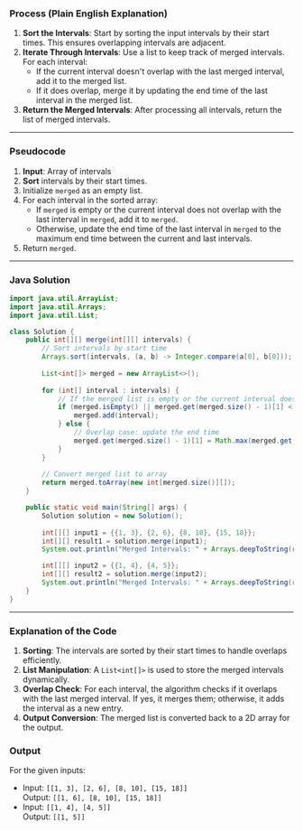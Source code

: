 ### Process (Plain English Explanation)

1. **Sort the Intervals**: Start by sorting the input intervals by their start times. This ensures overlapping intervals are adjacent.
2. **Iterate Through Intervals**: Use a list to keep track of merged intervals. For each interval:
   - If the current interval doesn't overlap with the last merged interval, add it to the merged list.
   - If it does overlap, merge it by updating the end time of the last interval in the merged list.
3. **Return the Merged Intervals**: After processing all intervals, return the list of merged intervals.

---

### Pseudocode

1. **Input**: Array of intervals
2. **Sort** intervals by their start times.
3. Initialize `merged` as an empty list.
4. For each interval in the sorted array:
   - If `merged` is empty or the current interval does not overlap with the last interval in `merged`, add it to `merged`.
   - Otherwise, update the end time of the last interval in `merged` to the maximum end time between the current and last intervals.
5. Return `merged`.

---

### Java Solution

```java
import java.util.ArrayList;
import java.util.Arrays;
import java.util.List;

class Solution {
    public int[][] merge(int[][] intervals) {
        // Sort intervals by start time
        Arrays.sort(intervals, (a, b) -> Integer.compare(a[0], b[0]));
        
        List<int[]> merged = new ArrayList<>();
        
        for (int[] interval : intervals) {
            // If the merged list is empty or the current interval does not overlap
            if (merged.isEmpty() || merged.get(merged.size() - 1)[1] < interval[0]) {
                merged.add(interval);
            } else {
                // Overlap case: update the end time
                merged.get(merged.size() - 1)[1] = Math.max(merged.get(merged.size() - 1)[1], interval[1]);
            }
        }
        
        // Convert merged list to array
        return merged.toArray(new int[merged.size()][]);
    }

    public static void main(String[] args) {
        Solution solution = new Solution();
        
        int[][] input1 = {{1, 3}, {2, 6}, {8, 10}, {15, 18}};
        int[][] result1 = solution.merge(input1);
        System.out.println("Merged Intervals: " + Arrays.deepToString(result1));

        int[][] input2 = {{1, 4}, {4, 5}};
        int[][] result2 = solution.merge(input2);
        System.out.println("Merged Intervals: " + Arrays.deepToString(result2));
    }
}
```

---

### Explanation of the Code

1. **Sorting**: The intervals are sorted by their start times to handle overlaps efficiently.
2. **List Manipulation**: A `List<int[]>` is used to store the merged intervals dynamically.
3. **Overlap Check**: For each interval, the algorithm checks if it overlaps with the last merged interval. If yes, it merges them; otherwise, it adds the interval as a new entry.
4. **Output Conversion**: The merged list is converted back to a 2D array for the output.

### Output
For the given inputs:
- Input: `[[1, 3], [2, 6], [8, 10], [15, 18]]`  
  Output: `[[1, 6], [8, 10], [15, 18]]`
- Input: `[[1, 4], [4, 5]]`  
  Output: `[[1, 5]]`
